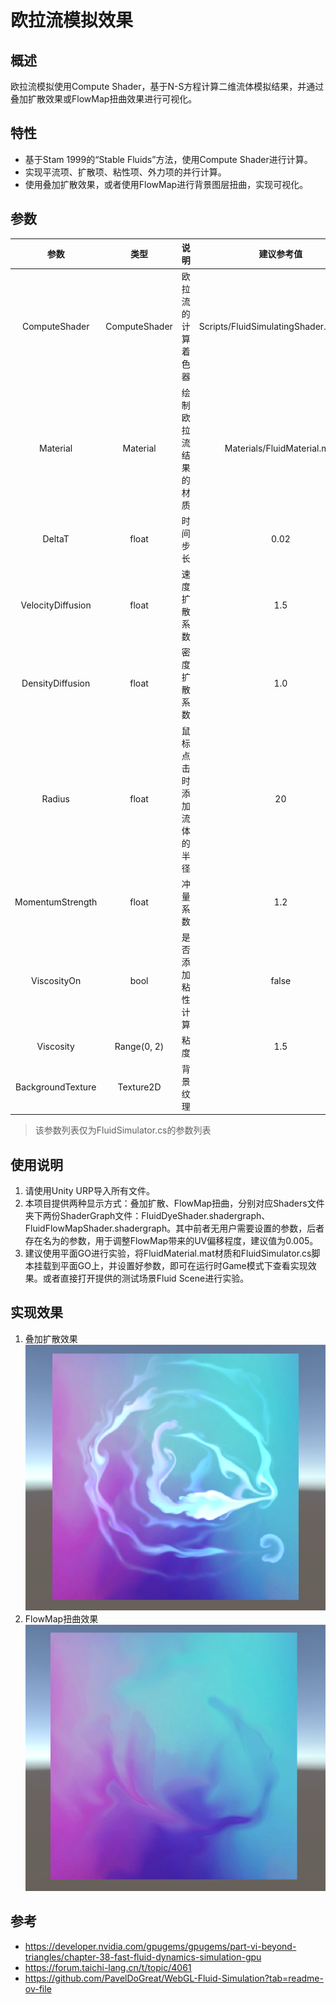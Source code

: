 # 欧拉流模拟效果
## 概述
欧拉流模拟使用Compute Shader，基于N-S方程计算二维流体模拟结果，并通过叠加扩散效果或FlowMap扭曲效果进行可视化。
## 特性
* 基于Stam 1999的“Stable Fluids”方法，使用Compute Shader进行计算。
* 实现平流项、扩散项、粘性项、外力项的并行计算。
* 使用叠加扩散效果，或者使用FlowMap进行背景图层扭曲，实现可视化。
## 参数
| 参数 | 类型 | <center>说明</center> | 建议参考值 |
| :------: | :------: | ------ | :------: |
| ComputeShader | ComputeShader | 欧拉流的计算着色器 | Scripts/FluidSimulatingShader.compute |
| Material | Material | 绘制欧拉流结果的材质 | Materials/FluidMaterial.mat |
| DeltaT | float | 时间步长 | 0.02 |
| VelocityDiffusion | float | 速度扩散系数 | 1.5 |
| DensityDiffusion | float | 密度扩散系数 | 1.0 |
| Radius | float | 鼠标点击时添加流体的半径 | 20 |
| MomentumStrength | float | 冲量系数 | 1.2 |
| ViscosityOn | bool | 是否添加粘性计算 | false | 
| Viscosity | Range(0, 2) | 粘度 | 1.5 |
| BackgroundTexture | Texture2D | 背景纹理 | | 
> 该参数列表仅为FluidSimulator.cs的参数列表
## 使用说明
1. 请使用Unity URP导入所有文件。
2. 本项目提供两种显示方式：叠加扩散、FlowMap扭曲，分别对应Shaders文件夹下两份ShaderGraph文件：FluidDyeShader.shadergraph、FluidFlowMapShader.shadergraph。其中前者无用户需要设置的参数，后者存在名为的参数，用于调整FlowMap带来的UV偏移程度，建议值为0.005。
3. 建议使用平面GO进行实验，将FluidMaterial.mat材质和FluidSimulator.cs脚本挂载到平面GO上，并设置好参数，即可在运行时Game模式下查看实现效果。或者直接打开提供的测试场景Fluid Scene进行实验。
## 实现效果
1. 叠加扩散效果
![DyeDiffusion](https://github.com/yinb1426/Euler-Fluid-Simulation/blob/main/Pictures/DyeDiffusion.png)
2. FlowMap扭曲效果
![FlowMapDistortion](https://github.com/yinb1426/Euler-Fluid-Simulation/blob/main/Pictures/FlowMapDistortion.png)
## 参考
* https://developer.nvidia.com/gpugems/gpugems/part-vi-beyond-triangles/chapter-38-fast-fluid-dynamics-simulation-gpu
* https://forum.taichi-lang.cn/t/topic/4061
* https://github.com/PavelDoGreat/WebGL-Fluid-Simulation?tab=readme-ov-file
